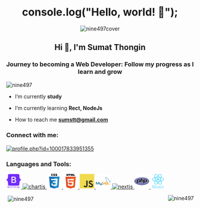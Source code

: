 <h1 align="center">console.log("Hello, world! 👋");</h1>
<p align="center"><img src="https://www.linkpicture.com/q/Sumat-thongin.png" alt="nine497cover" /> </p>
<h2 align="center">Hi 👋, I'm Sumat Thongin</h2>
<h3 align="center">Journey to becoming a Web Developer: Follow my progress as I learn and grow</h3>

<p align="left"> <img src="https://wallpapers-clan.com/wp-content/uploads/2024/02/anime-girl-with-flowers-butterflies-desktop-wallpaper-preview.jpg" alt="nine497" /> </p>

- I’m currently **study**

- I’m currently learning **Rect, NodeJs**

- How to reach me **sumstt@gmail.com**

<h3 align="left">Connect with me:</h3>
<p align="left">
<a href="https://fb.com/profile.php?id=100017833951355" target="blank"><img align="center" src="https://raw.githubusercontent.com/rahuldkjain/github-profile-readme-generator/master/src/images/icons/Social/facebook.svg" alt="profile.php?id=100017833951355" height="30" width="40" /></a>
</p>

<h3 align="left">Languages and Tools:</h3>
<p align="left"> <a href="https://getbootstrap.com" target="_blank" rel="noreferrer"> <img src="https://raw.githubusercontent.com/devicons/devicon/master/icons/bootstrap/bootstrap-plain-wordmark.svg" alt="bootstrap" width="40" height="40"/> </a> <a href="https://www.chartjs.org" target="_blank" rel="noreferrer"> <img src="https://www.chartjs.org/media/logo-title.svg" alt="chartjs" width="40" height="40"/> </a> <a href="https://www.w3schools.com/css/" target="_blank" rel="noreferrer"> <img src="https://raw.githubusercontent.com/devicons/devicon/master/icons/css3/css3-original-wordmark.svg" alt="css3" width="40" height="40"/> </a> <a href="https://www.w3.org/html/" target="_blank" rel="noreferrer"> <img src="https://raw.githubusercontent.com/devicons/devicon/master/icons/html5/html5-original-wordmark.svg" alt="html5" width="40" height="40"/> </a> <a href="https://developer.mozilla.org/en-US/docs/Web/JavaScript" target="_blank" rel="noreferrer"> <img src="https://raw.githubusercontent.com/devicons/devicon/master/icons/javascript/javascript-original.svg" alt="javascript" width="40" height="40"/> </a> <a href="https://www.mysql.com/" target="_blank" rel="noreferrer"> <img src="https://raw.githubusercontent.com/devicons/devicon/master/icons/mysql/mysql-original-wordmark.svg" alt="mysql" width="40" height="40"/> </a> <a href="https://nextjs.org/" target="_blank" rel="noreferrer"> <img src="https://cdn.worldvectorlogo.com/logos/nextjs-2.svg" alt="nextjs" width="40" height="40"/> </a> <a href="https://www.php.net" target="_blank" rel="noreferrer"> <img src="https://raw.githubusercontent.com/devicons/devicon/master/icons/php/php-original.svg" alt="php" width="40" height="40"/> </a> <a href="https://reactjs.org/" target="_blank" rel="noreferrer"> <img src="https://raw.githubusercontent.com/devicons/devicon/master/icons/react/react-original-wordmark.svg" alt="react" width="40" height="40"/> </a> </p>

<p><img align="right" src="https://github-readme-stats.vercel.app/api/top-langs?username=nine497&show_icons=true&locale=en&layout=compact" alt="nine497" /></p>

<p>&nbsp;<img align="center" src="https://github-readme-stats.vercel.app/api?username=nine497&show_icons=true&locale=en" alt="nine497" /></p>
